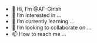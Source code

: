 - 👋 Hi, I’m @AF-Girish
- 👀 I’m interested in ...
- 🌱 I’m currently learning ...
- 💞️ I’m looking to collaborate on ...
- 📫 How to reach me ...

<!---
AF-Girish/AF-Girish is a ✨ special ✨ repository because its `README.md` (this file) appears on your GitHub profile.
You can click the Preview link to take a look at your changes.
--->
